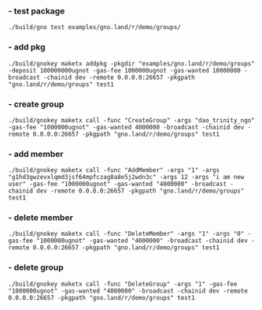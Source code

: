 ### - test package

    ./build/gno test examples/gno.land/r/demo/groups/

### - add pkg

    ./build/gnokey maketx addpkg -pkgdir "examples/gno.land/r/demo/groups" -deposit 100000000ugnot -gas-fee 1000000ugnot -gas-wanted 10000000 -broadcast -chainid dev -remote 0.0.0.0:26657 -pkgpath "gno.land/r/demo/groups" test1 

### - create group

    ./build/gnokey maketx call -func "CreateGroup" -args "dao_trinity_ngo" -gas-fee "1000000ugnot" -gas-wanted 4000000 -broadcast -chainid dev -remote 0.0.0.0:26657 -pkgpath "gno.land/r/demo/groups" test1 

### - add member

    ./build/gnokey maketx call -func "AddMember" -args "1" -args "g1hd3gwzevxlqmd3jsf64mpfczag8a8e5j2wdn3c" -args 12 -args "i am new user" -gas-fee "1000000ugnot" -gas-wanted "4000000" -broadcast -chainid dev -remote 0.0.0.0:26657 -pkgpath "gno.land/r/demo/groups" test1

### - delete member

    ./build/gnokey maketx call -func "DeleteMember" -args "1" -args "0" -gas-fee "1000000ugnot" -gas-wanted "4000000" -broadcast -chainid dev -remote 0.0.0.0:26657 -pkgpath "gno.land/r/demo/groups" test1

### - delete group

    ./build/gnokey maketx call -func "DeleteGroup" -args "1" -gas-fee "1000000ugnot" -gas-wanted "4000000" -broadcast -chainid dev -remote 0.0.0.0:26657 -pkgpath "gno.land/r/demo/groups" test1

